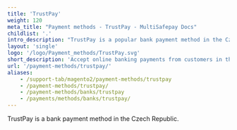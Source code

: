 ```yaml
---
title: 'TrustPay'
weight: 120
meta_title: "Payment methods - TrustPay - MultiSafepay Docs"
childlist: '.'
intro_description: "TrustPay is a popular bank payment method in the Czech Republic."
layout: 'single'
logo: '/logo/Payment_methods/TrustPay.svg' 
short_description: 'Accept online banking payments from customers in the Czech Republic.'
url: '/payment-methods/trustpay/'
aliases:
    - /support-tab/magento2/payment-methods/trustpay
    - /payment-methods/trustpay/
    - /payment-methods/banks/trustpay
    - /payments/methods/banks/trustpay/
---
```

TrustPay is a bank payment method in the Czech Republic.